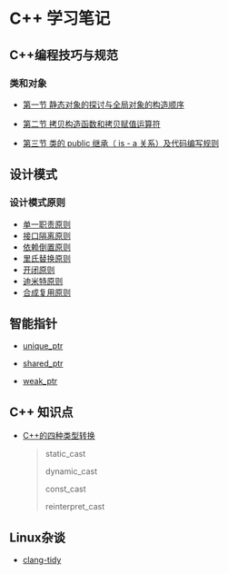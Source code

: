 # C++ 学习笔记
## C++编程技巧与规范
### 类和对象
- [第一节 静态对象的探讨与全局对象的构造顺序](./C++编程技巧与规范/1.1类和对象.md)
- [第二节 拷贝构造函数和拷贝赋值运算符](./C++编程技巧与规范/1.2类和对象.md)

- [第三节 类的 public 继承（ is - a 关系）及代码编写规则](./C++编程技巧与规范/1.3类和对象.md)


## 设计模式

### 设计模式原则

- [单一职责原则](./设计模式/单一职责原则.md)
- [接口隔离原则]()
- [依赖倒置原则](./设计模式/依赖倒置原则.md)
- [里氏替换原则](./设计模式/里氏替换原则.md)
- [开闭原则]()
- [迪米特原则](./设计模式/迪米特原则.md)
- [合成复用原则](./设计模式/合成复用原则.md)

## 智能指针

- [unique_ptr](./智能指针/unique_ptr.md)

- [shared_ptr](./智能指针/shared_ptr.md)

- [weak_ptr](./智能指针/weak_ptr.md)

## C++ 知识点

- [C++的四种类型转换](./C++知识点/C++的四种类型转换.md) 

  > static_cast
  >
  > dynamic_cast
  >
  > const_cast
  >
  > reinterpret_cast

## Linux杂谈

- [clang-tidy](./Linux杂谈/clang-tidy.md)

